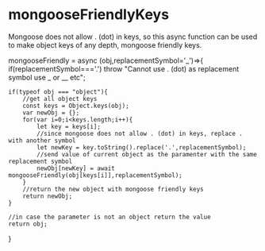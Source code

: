 # mongooseFriendlyKeys
Mongoose does not allow . (dot) in keys, so this async function can be used to make object keys of any depth, mongoose friendly keys.

mongooseFriendly = async (obj,replacementSymbol='_')=>{
    if(replacementSymbol==='.')
        throw "Cannot use . (dot) as replacement symbol use _ or __ etc";

    if(typeof obj === "object"){
        //get all object keys
        const keys = Object.keys(obj);
        var newObj = {};
        for(var i=0;i<keys.length;i++){                                                                                
            let key = keys[i];         
            //since mongoose does not allow . (dot) in keys, replace . with another symbol  
            let newKey = key.toString().replace('.',replacementSymbol);
            //send value of current object as the paramenter with the same replacement symbol
            newObj[newKey] = await mongooseFriendly(obj[keys[i]],replacementSymbol);
        }
        //return the new object with mongoose friendly keys
        return newObj;
    }
    
    //in case the parameter is not an object return the value
    return obj;
}
